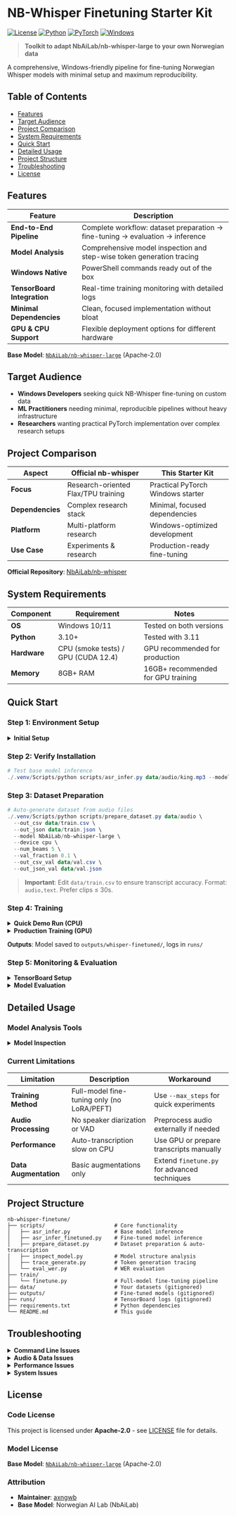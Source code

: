 # NB-Whisper Finetuning Starter Kit

[![License](https://img.shields.io/badge/License-Apache%202.0-blue.svg)](https://opensource.org/licenses/Apache-2.0)
[![Python](https://img.shields.io/badge/Python-3.10%2B-blue.svg)](https://www.python.org/)
[![PyTorch](https://img.shields.io/badge/PyTorch-2.0%2B-red.svg)](https://pytorch.org/)
[![Windows](https://img.shields.io/badge/Platform-Windows%2010%2F11-blue.svg)](https://www.microsoft.com/windows)

> **Toolkit to adapt NbAiLab/nb-whisper-large to your own Norwegian data**

A comprehensive, Windows-friendly pipeline for fine-tuning Norwegian Whisper models with minimal setup and maximum reproducibility.

## Table of Contents

- [Features](#features)
- [Target Audience](#target-audience)
- [Project Comparison](#project-comparison)
- [System Requirements](#system-requirements)
- [Quick Start](#quick-start)
- [Detailed Usage](#detailed-usage)
- [Project Structure](#project-structure)
- [Troubleshooting](#troubleshooting)
- [License](#license)

## Features

| Feature | Description |
|---------|-------------|
| **End-to-End Pipeline** | Complete workflow: dataset preparation → fine-tuning → evaluation → inference |
| **Model Analysis** | Comprehensive model inspection and step-wise token generation tracing |
| **Windows Native** | PowerShell commands ready out of the box |
| **TensorBoard Integration** | Real-time training monitoring with detailed logs |
| **Minimal Dependencies** | Clean, focused implementation without bloat |
| **GPU & CPU Support** | Flexible deployment options for different hardware |

**Base Model**: [`NbAiLab/nb-whisper-large`](https://huggingface.co/NbAiLab/nb-whisper-large) (Apache-2.0)

## Target Audience

- **Windows Developers** seeking quick NB-Whisper fine-tuning on custom data
- **ML Practitioners** needing minimal, reproducible pipelines without heavy infrastructure
- **Researchers** wanting practical PyTorch implementation over complex research setups

## Project Comparison

| Aspect | Official nb-whisper | This Starter Kit |
|--------|-------------------|------------------|
| **Focus** | Research-oriented Flax/TPU training | Practical PyTorch Windows starter |
| **Dependencies** | Complex research stack | Minimal, focused dependencies |
| **Platform** | Multi-platform research | Windows-optimized development |
| **Use Case** | Experiments & research | Production-ready fine-tuning |

**Official Repository**: [NbAiLab/nb-whisper](https://github.com/NbAiLab/nb-whisper)

## System Requirements

| Component | Requirement | Notes |
|-----------|-------------|-------|
| **OS** | Windows 10/11 | Tested on both versions |
| **Python** | 3.10+ | Tested with 3.11 |
| **Hardware** | CPU (smoke tests) / GPU (CUDA 12.4) | GPU recommended for production |
| **Memory** | 8GB+ RAM | 16GB+ recommended for GPU training |

## Quick Start

### Step 1: Environment Setup

<details>
<summary><strong>Initial Setup</strong></summary>

```powershell
# Create virtual environment
py -3 -m venv .venv

# Install base requirements
./.venv/Scripts/pip install -r requirements.txt
```

**Choose PyTorch variant:**

```powershell
# CPU Version (for testing)
./.venv/Scripts/pip install --index-url https://download.pytorch.org/whl/cpu torch torchaudio

# GPU Version (recommended for training)
./.venv/Scripts/pip install --index-url https://download.pytorch.org/whl/cu124 torch torchaudio
```
</details>

### Step 2: Verify Installation

```powershell
# Test base model inference
./.venv/Scripts/python scripts/asr_infer.py data/audio/king.mp3 --model_path NbAiLab/nb-whisper-large --device cpu --num_beams 5
```

### Step 3: Dataset Preparation

```powershell
# Auto-generate dataset from audio files
./.venv/Scripts/python scripts/prepare_dataset.py data/audio \
  --out_csv data/train.csv \
  --out_json data/train.json \
  --model NbAiLab/nb-whisper-large \
  --device cpu \
  --num_beams 5 \
  --val_fraction 0.1 \
  --out_csv_val data/val.csv \
  --out_json_val data/val.json
```

> **Important**: Edit `data/train.csv` to ensure transcript accuracy. Format: `audio,text`. Prefer clips ≤ 30s.

### Step 4: Training

<details>
<summary><strong>Quick Demo Run (CPU)</strong></summary>

```powershell
./.venv/Scripts/python train/finetune.py \
  --model_id NbAiLab/nb-whisper-large \
  --dataset data/train.csv \
  --max_steps 5 \
  --per_device_train_batch_size 1 \
  --gradient_accumulation_steps 4 \
  --seed 42
```
</details>

<details>
<summary><strong>Production Training (GPU)</strong></summary>

```powershell
./.venv/Scripts/python train/finetune.py \
  --model_id NbAiLab/nb-whisper-large \
  --dataset data/train.csv \
  --dataset_eval data/val.csv \
  --num_train_epochs 1 \
  --per_device_train_batch_size 4 \
  --gradient_accumulation_steps 4 \
  --fp16 \
  --seed 42
```
</details>

**Outputs**: Model saved to `outputs/whisper-finetuned/`, logs in `runs/`

### Step 5: Monitoring & Evaluation

<details>
<summary><strong>TensorBoard Setup</strong></summary>

```powershell
# Install and launch TensorBoard
./.venv/Scripts/python -m pip install tensorboard
./.venv/Scripts/tensorboard --logdir runs --host 127.0.0.1 --port 6006
```
Open: [http://127.0.0.1:6006](http://127.0.0.1:6006)
</details>

<details>
<summary><strong>Model Evaluation</strong></summary>

```powershell
# Compare base vs fine-tuned models
./.venv/Scripts/python scripts/asr_infer.py data/audio/king.mp3 --model_path NbAiLab/nb-whisper-large --device cpu --num_beams 5
./.venv/Scripts/python scripts/asr_infer_finetuned.py data/audio/king.mp3 --model_path outputs/whisper-finetuned --device cpu --num_beams 5

# Evaluate WER on validation set
./.venv/Scripts/python scripts/eval_wer.py data/val.csv --model_path outputs/whisper-finetuned --device cpu --num_beams 5
```
</details>

## Detailed Usage

### Model Analysis Tools

<details>
<summary><strong>Model Inspection</strong></summary>

```powershell
# Generate model structure summary
./.venv/Scripts/python scripts/inspect_model.py \
  --model_path NbAiLab/nb-whisper-large \
  --out analysis_model_summary.txt

# Trace token generation process
./.venv/Scripts/python scripts/trace_generate.py data/audio/king.mp3 \
  --model_path NbAiLab/nb-whisper-large \
  --max_new_tokens 64 \
  --num_beams 5 \
  --out analysis_trace.txt
```
</details>

### Current Limitations

| Limitation | Description | Workaround |
|------------|-------------|------------|
| **Training Method** | Full-model fine-tuning only (no LoRA/PEFT) | Use `--max_steps` for quick experiments |
| **Audio Processing** | No speaker diarization or VAD | Preprocess audio externally if needed |
| **Performance** | Auto-transcription slow on CPU | Use GPU or prepare transcripts manually |
| **Data Augmentation** | Basic augmentations only | Extend `finetune.py` for advanced techniques |

## Project Structure

```
nb-whisper-finetune/
├── scripts/                      # Core functionality
│   ├── asr_infer.py              # Base model inference
│   ├── asr_infer_finetuned.py    # Fine-tuned model inference  
│   ├── prepare_dataset.py        # Dataset preparation & auto-transcription
│   ├── inspect_model.py          # Model structure analysis
│   ├── trace_generate.py         # Token generation tracing
│   └── eval_wer.py               # WER evaluation
├── train/
│   └── finetune.py               # Full-model fine-tuning pipeline
├── data/                         # Your datasets (gitignored)
├── outputs/                      # Fine-tuned models (gitignored)  
├── runs/                         # TensorBoard logs (gitignored)
├── requirements.txt              # Python dependencies
└── README.md                     # This guide
```

## Troubleshooting

<details>
<summary><strong>Command Line Issues</strong></summary>

| Issue | Solution |
|-------|----------|
| Commands not working | Run in **PowerShell** (`PS ...`), not Python REPL (`>>>`) |
| Virtual environment not activating | Ensure you're using `./.venv/Scripts/` prefix |
| Permission denied | Run PowerShell as Administrator if needed |

</details>

<details>
<summary><strong>Audio & Data Issues</strong></summary>

| Issue | Solution |
|-------|----------|
| Training unstable with long audio | Split clips to ≤ 30 seconds |
| Poor transcription quality | Manually review and edit `data/train.csv` |
| Out of memory errors | Reduce batch size or use gradient accumulation |

</details>

<details>
<summary><strong>Performance Issues</strong></summary>

| Issue | Solution |
|-------|----------|
| CPU training too slow | Use `--max_steps 5` for testing, GPU for production |
| TorchCodec warnings | `pip uninstall -y torchcodec` (we use torchaudio) |
| GPU out of memory | Reduce batch size or enable `--fp16` |

</details>

<details>
<summary><strong>System Issues</strong></summary>

| Issue | Solution |
|-------|----------|
| Windows symlinks warning | Harmless; optionally enable Developer Mode |
| HuggingFace cache issues | Clear cache: `rm -rf ~/.cache/huggingface/` |
| CUDA version mismatch | Reinstall PyTorch with correct CUDA version |

</details>

## License

### Code License
This project is licensed under **Apache-2.0** - see [LICENSE](LICENSE) file for details.

### Model License  
**Base Model**: [`NbAiLab/nb-whisper-large`](https://huggingface.co/NbAiLab/nb-whisper-large) (Apache-2.0)

### Attribution
- **Maintainer**: [axngwb](https://github.com/axngwb)
- **Base Model**: Norwegian AI Lab (NbAiLab)